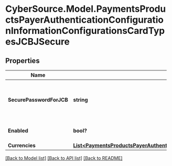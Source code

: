 # CyberSource.Model.PaymentsProductsPayerAuthenticationConfigurationInformationConfigurationsCardTypesJCBJSecure
## Properties

Name | Type | Description | Notes
------------ | ------------- | ------------- | -------------
**SecurePasswordForJCB** | **string** | JSecure currency password for Japan Credit Bureau | [optional] 
**Enabled** | **bool?** |  | [optional] [default to true]
**Currencies** | [**List&lt;PaymentsProductsPayerAuthenticationConfigurationInformationConfigurationsCardTypesVerifiedByVisaCurrencies&gt;**](PaymentsProductsPayerAuthenticationConfigurationInformationConfigurationsCardTypesVerifiedByVisaCurrencies.md) |  | [optional] 

[[Back to Model list]](../README.md#documentation-for-models) [[Back to API list]](../README.md#documentation-for-api-endpoints) [[Back to README]](../README.md)

